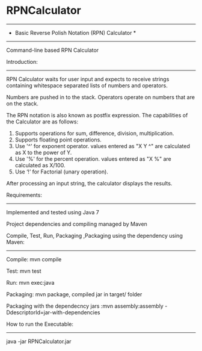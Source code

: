 # RPNCalculator
**************************************************
* Basic Reverse Polish Notation (RPN) Calculator *
**************************************************

Command-line based RPN Calculator

Introduction:
*************

RPN Calculator waits for user input and expects to receive strings containing whitespace separated lists of numbers and operators.

Numbers are pushed in to the stack. Operators operate on numbers that are on the stack.

The RPN notation is also known as postfix expression. The capabilities of the Calculator are as follows:
1. Supports operations for sum, difference, division, multiplication.
2. Supports floating point operations.
3. Use '^' for exponent operator. values entered as "X Y ^" are calculated as X to the power of Y.
4. Use '%' for the percent operation. values entered as "X %" are calculated as X/100.
5. Use ‘!’ for Factorial (unary operation).

After processing an input string, the calculator displays the results.

Requirements:
************
  Implemented and tested using Java 7

  Project dependencies and compiling managed by Maven

Compile, Test, Run, Packaging ,Packaging using the dependency using Maven:
*************************************************************************

Compile: mvn compile

Test: mvn test

Run: mvn exec:java

Packaging: mvn package, compiled jar in target/ folder

Packaging with the dependecncy jars :mvn assembly:assembly -DdescriptorId=jar-with-dependencies


How to run the Executable:
**************************

java -jar RPNCalculator.jar





